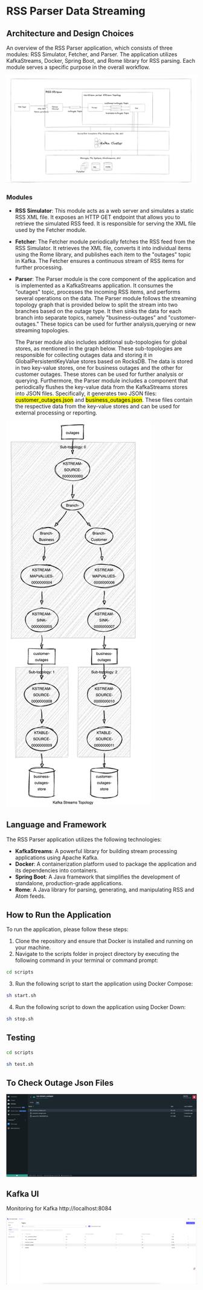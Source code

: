 # RSS Parser Data Streaming

## Architecture and Design Choices

An overview of the RSS Parser application, which consists of three modules: RSS Simulator, Fetcher, and
Parser. The application utilizes KafkaStreams, Docker, Spring Boot, and Rome library for RSS parsing. Each module serves a
specific purpose in the overall workflow.

![SystemDesign.png](docs%2FSystemDesign.png)

### Modules

- **RSS Simulator**: This module acts as a web server and simulates a static RSS XML file. It exposes an HTTP GET endpoint that
  allows you to retrieve the simulated RSS feed. It is responsible for serving the XML file used by the Fetcher module.

- **Fetcher**: The Fetcher module periodically fetches the RSS feed from the RSS Simulator. It retrieves the XML file, converts it
  into individual items using the Rome library, and publishes each item to the "outages" topic in Kafka. The Fetcher ensures a
  continuous stream of RSS items for further processing.

- **Parser**: The Parser module is the core component of the application and is implemented as a KafkaStreams application. It
  consumes the "outages" topic, processes the incoming RSS items, and performs several operations on the data. The Parser module
  follows
  the streaming topology graph that is provided below to split the stream into two branches based on the outage type. It then
  sinks the data
  for
  each branch into separate topics, namely "business-outages" and "customer-outages." These topics can be used for further
  analysis,querying or new streaming topologies.

  The Parser module also includes additional sub-topologies for global stores, as mentioned in the graph below. These
  sub-topologies
  are responsible for collecting outages data and storing it in GlobalPersistentKeyValue stores based on RocksDB. The data is
  stored in
  two key-value stores,
  one for business outages and the other for customer outages. These stores can be used for further analysis or querying.
  Furthermore, the Parser module includes a component that periodically flushes the key-value data from the KafkaStreams stores
  into JSON files. Specifically, it generates two JSON files: <mark>customer_outages.json</mark> and <mark>
  business_outages.json</mark>. These files contain
  the respective data from the key-value stores and can be used for external processing or reporting.

![KStreamsTopologyGraph.png](docs%2FKStreamsTopologyGraph.png)

## Language and Framework

The RSS Parser application utilizes the following technologies:

- **KafkaStreams**: A powerful library for building stream processing applications using Apache Kafka.
- **Docker**: A containerization platform used to package the application and its dependencies into containers.
- **Spring Boot**: A Java framework that simplifies the development of standalone, production-grade applications.
- **Rome**: A Java library for parsing, generating, and manipulating RSS and Atom feeds.

## How to Run the Application

To run the application, please follow these steps:

1. Clone the repository and ensure that Docker is installed and running on your machine.
2. Navigate to the scripts folder in project directory by executing the following command in your terminal or command
   prompt:

```bash
cd scripts
```

3. Run the following script to start the application using Docker Compose:

```bash
sh start.sh
```

4. Run the following script to down the application using Docker Down:

```bash
sh stop.sh
```

## Testing

```bash
cd scripts
```

```bash
sh test.sh
```

## To Check Outage Json Files

![rss-stream_outages-volumes.png](docs%2Frss-stream_outages-volumes.png)

## Kafka UI

Monitoring for Kafka http://localhost:8084

![img_5.png](docs%2Fimg_5.png)
